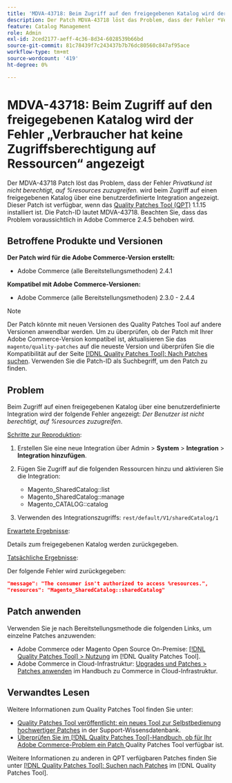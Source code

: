 ```yaml
---
title: 'MDVA-43718: Beim Zugriff auf den freigegebenen Katalog wird der Fehler „Verbraucher hat keine Zugriffsberechtigung auf Ressourcen“ angezeigt'
description: Der Patch MDVA-43718 löst das Problem, dass der Fehler *Verbraucher nicht berechtigt ist, auf %resources zuzugreifen.* Wird beim Zugriff auf einen freigegebenen Katalog über eine benutzerdefinierte Integration angezeigt. Dieser Patch ist verfügbar, wenn das [Quality Patches Tool (QPT)](https://experienceleague.adobe.com/de/docs/commerce-knowledge-base/kb/announcements/commerce-announcements/magento-quality-patches-released-new-tool-to-self-serve-quality-patches) 1.1.15 installiert ist. Die Patch-ID lautet MDVA-43718. Beachten Sie, dass das Problem voraussichtlich in Adobe Commerce 2.4.5 behoben wird.
feature: Catalog Management
role: Admin
exl-id: 2ced2177-aeff-4c36-8d34-6028539b66bd
source-git-commit: 81c78439f7c243437b7b76dc80560c847af95ace
workflow-type: tm+mt
source-wordcount: '419'
ht-degree: 0%

---
```


# MDVA-43718: Beim Zugriff auf den freigegebenen Katalog wird der Fehler „Verbraucher hat keine Zugriffsberechtigung auf Ressourcen“ angezeigt

Der MDVA-43718 Patch löst das Problem, dass der Fehler *Privatkund ist nicht berechtigt, auf %resources zuzugreifen.* wird beim Zugriff auf einen freigegebenen Katalog über eine benutzerdefinierte Integration angezeigt. Dieser Patch ist verfügbar, wenn das [Quality Patches Tool (QPT)](https://experienceleague.adobe.com/de/docs/commerce-knowledge-base/kb/announcements/commerce-announcements/magento-quality-patches-released-new-tool-to-self-serve-quality-patches) 1.1.15 installiert ist. Die Patch-ID lautet MDVA-43718. Beachten Sie, dass das Problem voraussichtlich in Adobe Commerce 2.4.5 behoben wird.

## Betroffene Produkte und Versionen

**Der Patch wird für die Adobe Commerce-Version erstellt:**

* Adobe Commerce (alle Bereitstellungsmethoden) 2.4.1

**Kompatibel mit Adobe Commerce-Versionen:**

* Adobe Commerce (alle Bereitstellungsmethoden) 2.3.0 - 2.4.4

>[!NOTE]
>
>Der Patch könnte mit neuen Versionen des Quality Patches Tool auf andere Versionen anwendbar werden. Um zu überprüfen, ob der Patch mit Ihrer Adobe Commerce-Version kompatibel ist, aktualisieren Sie das `magento/quality-patches` auf die neueste Version und überprüfen Sie die Kompatibilität auf der Seite [[!DNL Quality Patches Tool]: Nach Patches suchen](https://experienceleague.adobe.com/de/docs/commerce-knowledge-base/kb/announcements/commerce-announcements/magento-quality-patches-released-new-tool-to-self-serve-quality-patches). Verwenden Sie die Patch-ID als Suchbegriff, um den Patch zu finden.

## Problem

Beim Zugriff auf einen freigegebenen Katalog über eine benutzerdefinierte Integration wird der folgende Fehler angezeigt: *Der Benutzer ist nicht berechtigt, auf %resources zuzugreifen*.

<u>Schritte zur Reproduktion</u>:

1. Erstellen Sie eine neue Integration über Admin > **System** > **Integration** > **Integration hinzufügen**.
1. Fügen Sie Zugriff auf die folgenden Ressourcen hinzu und aktivieren Sie die Integration:

   * Magento_SharedCatalog::list
   * Magento_SharedCatalog::manage
   * Magento_CATALOG::catalog

1. Verwenden des Integrationszugriffs: `rest/default/V1/sharedCatalog/1`

<u>Erwartete Ergebnisse</u>:

Details zum freigegebenen Katalog werden zurückgegeben.

<u>Tatsächliche Ergebnisse</u>:

Der folgende Fehler wird zurückgegeben:

```JSON
"message": "The consumer isn't authorized to access %resources.",
"resources": "Magento_SharedCatalog::sharedCatalog"
```

## Patch anwenden

Verwenden Sie je nach Bereitstellungsmethode die folgenden Links, um einzelne Patches anzuwenden:

* Adobe Commerce oder Magento Open Source On-Premise: [[!DNL Quality Patches Tool] > Nutzung](/help/tools/quality-patches-tool/usage.md) im [!DNL Quality Patches Tool].
* Adobe Commerce in Cloud-Infrastruktur: [Upgrades und Patches > Patches anwenden](https://experienceleague.adobe.com/docs/commerce-cloud-service/user-guide/develop/upgrade/apply-patches.html?lang=de) im Handbuch zu Commerce in Cloud-Infrastruktur.

## Verwandtes Lesen

Weitere Informationen zum Quality Patches Tool finden Sie unter:

* [Quality Patches Tool veröffentlicht: ein neues Tool zur Selbstbedienung hochwertiger Patches](https://experienceleague.adobe.com/de/docs/commerce-knowledge-base/kb/announcements/commerce-announcements/magento-quality-patches-released-new-tool-to-self-serve-quality-patches) in der Support-Wissensdatenbank.
* [Überprüfen Sie im [!DNL Quality Patches Tool]-Handbuch, ob für Ihr Adobe Commerce-Problem ein Patch ](/help/tools/quality-patches-tool/patches-available-in-qpt/check-patch-for-magento-issue-with-magento-quality-patches.md) Quality Patches Tool verfügbar ist.

Weitere Informationen zu anderen in QPT verfügbaren Patches finden Sie unter [[!DNL Quality Patches Tool]: Suchen nach Patches](https://experienceleague.adobe.com/tools/commerce-quality-patches/index.html?lang=de) im [!DNL Quality Patches Tool].
